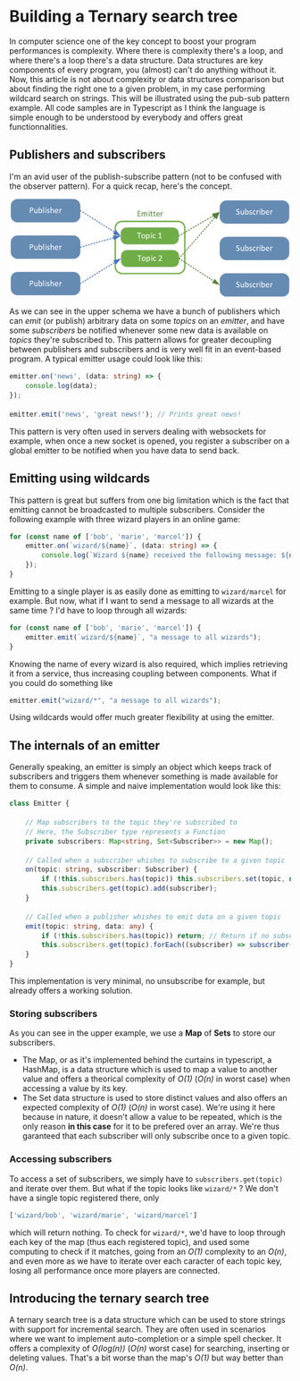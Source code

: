 # Building a Ternary search tree

In computer science one of the key concept to boost your program performances is complexity.
Where there is complexity there's a loop, and where there's a loop there's a data structure.
Data structures are key components of every program, you (almost) can't do anything without it.
Now, this article is not about complexity or data structures comparison but about finding the right
one to a given problem, in my case performing wildcard search on strings. This will be illustrated
using the pub-sub pattern example. All code samples are in Typescript as I think the language is simple
enough to be understood by everybody and offers great functionnalities.

## Publishers and subscribers
I'm an avid user of the publish-subscribe pattern (not to be confused with the observer pattern).
For a quick recap, here's the concept.


![Simple publisher-subscriber overview](../schemas/pub-sub.png)

As we can see in the upper schema we have a bunch of publishers which can *emit* (or publish) arbitrary data
on some *topics* on an *emitter*, and have some *subscribers* be notified whenever some new data is available
on *topics* they're subscribed to. This pattern allows for greater decoupling between publishers and subscribers
and is very well fit in an event-based program. A typical emitter usage could look like this:
```typescript
emitter.on('news', (data: string) => {
    console.log(data);
});

emitter.emit('news', 'great news!'); // Prints great news!
```
This pattern is very often used in servers dealing with websockets for example, when once a new socket is opened,
you register a subscriber on a global emitter to be notified when you have data to send back. 

## Emitting using wildcards
This pattern is great but suffers from one big limitation which is the fact that emitting cannot be broadcasted to multiple
subscribers. Consider the following example with three wizard players in an online game:

```typescript
for (const name of ['bob', 'marie', 'marcel']) {
    emitter.on(`wizard/${name}`, (data: string) => {
        console.log(`Wizard ${name} received the following message: ${data}`);
    });
}
```

Emitting to a single player is as easily done as emitting to `wizard/marcel` for example.
But now, what if I want to send a message to all wizards at the same time ? I'd have to loop through all wizards:

```typescript
for (const name of ['bob', 'marie', 'marcel']) {
    emitter.emit(`wizard/${name}`, "a message to all wizards");
}
```

Knowing the name of every wizard is also required, which implies retrieving it from a service,
thus increasing coupling between components. What if you could do something like

```typescript
emitter.emit("wizard/*", "a message to all wizards");
```

Using wildcards would offer much greater flexibility at using the emitter.

## The internals of an emitter
Generally speaking, an emitter is simply an object which keeps track of subscribers and triggers them
whenever something is made available for them to consume. A simple and naive implementation would look like this:

```typescript
class Emitter {

    // Map subscribers to the topic they're subscribed to
    // Here, the Subscriber type represents a Function
    private subscribers: Map<string, Set<Subscriber>> = new Map();

    // Called when a subscriber whishes to subscribe to a given topic
    on(topic: string, subscriber: Subscriber) {
        if (!this.subscribers.has(topic)) this.subscribers.set(topic, new Set());
        this.subscribers.get(topic).add(subscriber);
    }

    // Called when a publisher whishes to emit data on a given topic
    emit(topic: string, data: any) {
        if (!this.subscribers.has(topic)) return; // Return if no subscribers
        this.subscribers.get(topic).forEach((subscriber) => subscriber(data));
    }
}

```

This implementation is very minimal, no unsubscribe for example, but already offers a working solution.

### Storing subscribers
As you can see in the upper example, we use a **Map** of **Sets** to store our subscribers.
- The Map, or as it's implemented behind the curtains in typescript, a HashMap, is a data structure which is used to map a value
to another value and offers a theorical complexity of *O(1)* (*O(n)* in worst case) when accessing a value by its key.
- The Set data structure is used to store distinct values and also offers an expected complexity of *O(1)* (*O(n)* in worst case).
We're using it here because in nature, it doesn't allow a value to be repeated, which is the only reason **in this case** for it
to be prefered over an array. We're thus garanteed that each subscriber will only subscribe once to a given topic.

### Accessing subscribers
To access a set of subscribers, we simply have to `subscribers.get(topic)` and iterate over them. But what if the topic looks like
`wizard/*` ? We don't have a single topic registered there, only
```typescript
['wizard/bob', 'wizard/marie', 'wizard/marcel']
```
which will return nothing. To check for `wizard/*`, we'd have to loop through each key of the map (thus each registered topic), and
used some computing to check if it matches, going from an *O(1)* complexity to an *O(n)*, and even more as we have to iterate over each
caracter of each topic key, losing all performance once more players are connected.

## Introducing the ternary search tree
A ternary search tree is a data structure which can be used to store strings with support for incremental search. They are often used
in scenarios where we want to implement auto-completion or a simple spell checker. It offers a complexity of *O(log(n))* (*O(n)* worst case)
for searching, inserting or deleting values. That's a bit worse than the map's *O(1)* but way better than *O(n)*.